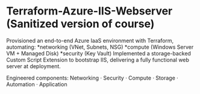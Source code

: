 # Terraform-Azure-IIS-Webserver (Sanitized version of course)
Provisioned an end-to-end Azure IaaS environment with Terraform, automating:
*networking (VNet, Subnets, NSG) 
*compute (Windows Server VM + Managed Disk)
*security (Key Vault)
Implemented a storage-backed Custom Script Extension to bootstrap IIS, delivering a fully functional web server at deployment.

Engineered components: Networking · Security · Compute · Storage · Automation · Application
